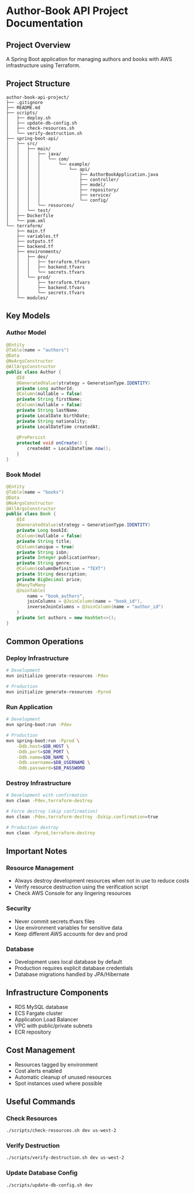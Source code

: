 # Author-Book API Project Documentation

## Project Overview
A Spring Boot application for managing authors and books with AWS infrastructure using Terraform.

## Project Structure
```
author-book-api-project/
├── .gitignore
├── README.md
├── scripts/
│   ├── deploy.sh
│   ├── update-db-config.sh
│   ├── check-resources.sh
│   └── verify-destruction.sh
├── spring-boot-api/
│   ├── src/
│   │   ├── main/
│   │   │   ├── java/
│   │   │   │   └── com/
│   │   │   │       └── example/
│   │   │   │           └── api/
│   │   │   │               ├── AuthorBookApplication.java
│   │   │   │               ├── controller/
│   │   │   │               ├── model/
│   │   │   │               ├── repository/
│   │   │   │               ├── service/
│   │   │   │               └── config/
│   │   │   └── resources/
│   │   └── test/
│   ├── Dockerfile
│   └── pom.xml
└── terraform/
    ├── main.tf
    ├── variables.tf
    ├── outputs.tf
    ├── backend.tf
    ├── environments/
    │   ├── dev/
    │   │   ├── terraform.tfvars
    │   │   ├── backend.tfvars
    │   │   └── secrets.tfvars
    │   └── prod/
    │       ├── terraform.tfvars
    │       ├── backend.tfvars
    │       └── secrets.tfvars
    └── modules/
```

## Key Models

### Author Model
```java
@Entity
@Table(name = "authors")
@Data
@NoArgsConstructor
@AllArgsConstructor
public class Author {
    @Id
    @GeneratedValue(strategy = GenerationType.IDENTITY)
    private Long authorId;
    @Column(nullable = false)
    private String firstName;
    @Column(nullable = false)
    private String lastName;
    private LocalDate birthDate;
    private String nationality;
    private LocalDateTime createdAt;
    
    @PrePersist
    protected void onCreate() {
        createdAt = LocalDateTime.now();
    }
}
```

### Book Model
```java
@Entity
@Table(name = "books")
@Data
@NoArgsConstructor
@AllArgsConstructor
public class Book {
    @Id
    @GeneratedValue(strategy = GenerationType.IDENTITY)
    private Long bookId;
    @Column(nullable = false)
    private String title;
    @Column(unique = true)
    private String isbn;
    private Integer publicationYear;
    private String genre;
    @Column(columnDefinition = "TEXT")
    private String description;
    private BigDecimal price;
    @ManyToMany
    @JoinTable(
        name = "book_authors",
        joinColumns = @JoinColumn(name = "book_id"),
        inverseJoinColumns = @JoinColumn(name = "author_id")
    )
    private Set authors = new HashSet<>();
}
```

## Common Operations

### Deploy Infrastructure
```bash
# Development
mvn initialize generate-resources -Pdev

# Production
mvn initialize generate-resources -Pprod
```

### Run Application
```bash
# Development
mvn spring-boot:run -Pdev

# Production
mvn spring-boot:run -Pprod \
    -Ddb.host=$DB_HOST \
    -Ddb.port=$DB_PORT \
    -Ddb.name=$DB_NAME \
    -Ddb.username=$DB_USERNAME \
    -Ddb.password=$DB_PASSWORD
```

### Destroy Infrastructure
```bash
# Development with confirmation
mvn clean -Pdev,terraform-destroy

# Force destroy (skip confirmation)
mvn clean -Pdev,terraform-destroy -Dskip.confirmation=true

# Production destroy
mvn clean -Pprod,terraform-destroy
```

## Important Notes

### Resource Management
- Always destroy development resources when not in use to reduce costs
- Verify resource destruction using the verification script
- Check AWS Console for any lingering resources

### Security
- Never commit secrets.tfvars files
- Use environment variables for sensitive data
- Keep different AWS accounts for dev and prod

### Database
- Development uses local database by default
- Production requires explicit database credentials
- Database migrations handled by JPA/Hibernate

## Infrastructure Components
- RDS MySQL database
- ECS Fargate cluster
- Application Load Balancer
- VPC with public/private subnets
- ECR repository

## Cost Management
- Resources tagged by environment
- Cost alerts enabled
- Automatic cleanup of unused resources
- Spot instances used where possible

## Useful Commands

### Check Resources
```bash
./scripts/check-resources.sh dev us-west-2
```

### Verify Destruction
```bash
./scripts/verify-destruction.sh dev us-west-2
```

### Update Database Config
```bash
./scripts/update-db-config.sh dev
```